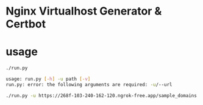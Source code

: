 # Nginx Virtualhost Generator & Certbot


# usage

```bash
./run.py

usage: run.py [-h] -u path [-v]
run.py: error: the following arguments are required: -u/--url
```

```bash
./run.py -u https://268f-103-240-162-120.ngrok-free.app/sample_domains.json --verbose
```